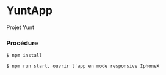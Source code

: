 # YuntApp
Projet Yunt

### Procédure

```
$ npm install
```

```
$ npm run start, ouvrir l'app en mode responsive IphoneX
```
